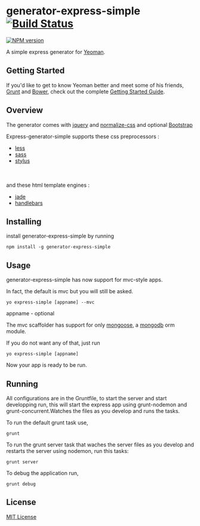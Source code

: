 # generator-express-simple [![Build Status](https://secure.travis-ci.org/ngenerio/generator-express-simple.png?branch=master)](https://travis-ci.org/ngenerio/generator-express-simple)
[![NPM version](https://badge.fury.io/js/generator-express-simple.png)](http://badge.fury.io/js/generator-express-simple)

A simple express generator for [Yeoman](http://yeoman.io).


## Getting Started

If you'd like to get to know Yeoman better and meet some of his friends, [Grunt](http://gruntjs.com) and [Bower](http://bower.io), check out the complete [Getting Started Guide](https://github.com/yeoman/yeoman/wiki/Getting-Started).

## Overview

The generator comes with [jquery](http://jquery.com) and [normalize-css](https://github.com/necolas/normalize.css) and optional [Bootstrap](http://getbootstrap.com)

Express-generator-simple supports these css preprocessors :

- [less](http://lesscss.org)
- [sass](http://sass-lang.com)
- [stylus](http://learnboost.github.io/stylus/)

<br></br>and these html template engines :

- [jade](http://jade-lang.com)
- [handlebars](http://handlebarsjs.com)

## Installing

install generator-express-simple by running

```shell
npm install -g generator-express-simple
```

## Usage
generator-express-simple has now support for mvc-style apps.

In fact, the default is mvc but you will still be asked.

```shell
yo express-simple [appname] --mvc
```
appname - optional

The mvc scaffolder has support for only [mongoose](http://mongoosejs.com), a [mongodb](http://mongodb.org) orm module.

If you do not want any of that, just run

```shell
yo express-simple [appname]
```
Now your app is ready to be run.

## Running
All configurations are in the Gruntfile, to start the server and start developping run, this will start the express app using grunt-nodemon and grunt-concurrent.Watches the files as you develop and runs the tasks.

To run the default grunt task use,

```shell
grunt
```

To run the grunt server task that waches the server files as you develop and restarts the server using nodemon, run this tasks:

```shell
grunt server
```
To debug the application run,
```shell
grunt debug
```

## License

[MIT License](http://en.wikipedia.org/wiki/MIT_License)
